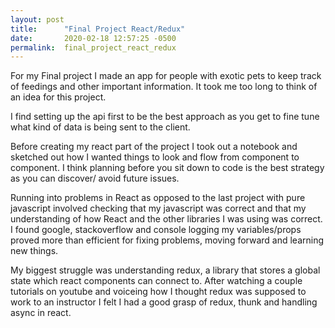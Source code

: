 ```yaml
---
layout: post
title:      "Final Project React/Redux"
date:       2020-02-18 12:57:25 -0500
permalink:  final_project_react_redux
---
```


For my Final project I made an app for people with exotic pets to keep track of feedings and other important information. It took me too long to think of an idea for this project. 

I find setting up the api first to be the best approach as you get to fine tune what kind of data is being sent to the client.

Before creating my react part of the project I took out a notebook and sketched out how I wanted things to look and flow from component to component. I think planning before you sit down to code is the best strategy as you can discover/ avoid future issues. 

Running into problems in React as opposed to the last project with pure javascript involved checking that my javascript was correct and that my understanding of how React and the other libraries I was using was correct. I found google, stackoverflow and console logging my variables/props proved more than efficient for fixing problems, moving forward and learning new things.

My biggest struggle was understanding redux, a library that stores a global state which react components can connect to. After watching a couple tutorials on youtube and voiceing how I thought redux was supposed to work to an instructor I felt I had a good grasp of redux, thunk and handling async in react. 


